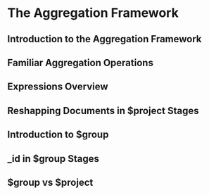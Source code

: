 # The Aggregation Framework

## Introduction to the Aggregation Framework
## Familiar Aggregation Operations
## Expressions Overview
## Reshapping Documents in $project Stages
## Introduction to $group
## _id in $group Stages
## $group vs $project
